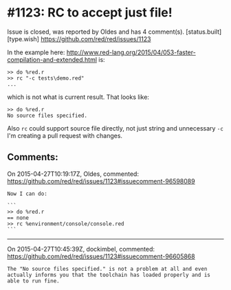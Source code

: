 
#1123: RC to accept just file!
================================================================================
Issue is closed, was reported by Oldes and has 4 comment(s).
[status.built] [type.wish]
<https://github.com/red/red/issues/1123>

In the example here: http://www.red-lang.org/2015/04/053-faster-compilation-and-extended.html
is:

```
>> do %red.r
>> rc "-c tests\demo.red"
...
```

which is not what is current result. That looks like:

```
>> do %red.r
No source files specified.
```

Also `rc` could support source file directly, not just string and unnecessary `-c`
I'm creating a pull request with changes.



Comments:
--------------------------------------------------------------------------------

On 2015-04-27T10:19:17Z, Oldes, commented:
<https://github.com/red/red/issues/1123#issuecomment-96598089>

    Now I can do:
    
    ```
    >> do %red.r
    == none
    >> rc %environment/console/console.red
    ```

--------------------------------------------------------------------------------

On 2015-04-27T10:45:39Z, dockimbel, commented:
<https://github.com/red/red/issues/1123#issuecomment-96605868>

    The "No source files specified." is not a problem at all and even actually informs you that the toolchain has loaded properly and is able to run fine.

